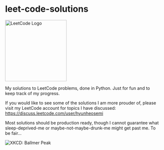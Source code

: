 # leet-code-solutions
<img src="https://raw.githubusercontent.com/HyunHeo/leet-code-solutions/master/img/leet-code-logo.png" alt="LeetCode Logo" width="200"/>


My solutions to LeetCode problems, done in Python. Just for fun and to keep track of my progress.

If you would like to see some of the solutions I am more prouder of, please visit my LeetCode account for topics I have discussed: https://discuss.leetcode.com/user/hyunheosemi


Most solutions should be production ready, though I cannot guarantee what sleep-deprived-me or maybe-not-maybe-drunk-me might get past me. To be fair...

<img src="https://raw.githubusercontent.com/HyunHeo/leet-code-solutions/master/img/ballmer_peak.png" alt="XKCD: Ballmer Peak"/>





